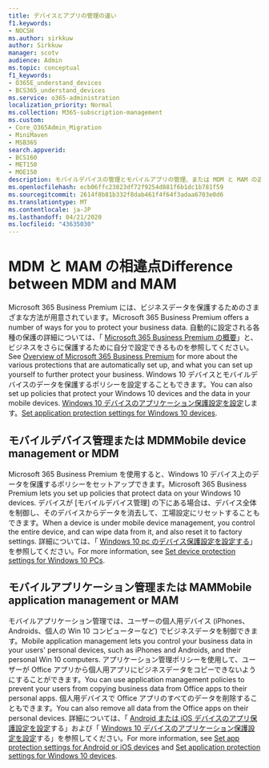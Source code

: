 ```yaml
---
title: デバイスとアプリの管理の違い
f1.keywords:
- NOCSH
ms.author: sirkkuw
author: Sirkkuw
manager: scotv
audience: Admin
ms.topic: conceptual
f1_keywords:
- O365E_understand_devices
- BCS365_understand_devices
ms.service: o365-administration
localization_priority: Normal
ms.collection: M365-subscription-management
ms.custom:
- Core_O365Admin_Migration
- MiniMaven
- MSB365
search.appverid:
- BCS160
- MET150
- MOE150
description: モバイルデバイスの管理とモバイルアプリの管理、または MDM と MAM の違いについて説明します。
ms.openlocfilehash: ecb06ffc23823df72f9254d881f6b1dc1b781f59
ms.sourcegitcommit: 2614f8b81b332f8dab461f4f64f3adaa6703e0d6
ms.translationtype: MT
ms.contentlocale: ja-JP
ms.lasthandoff: 04/21/2020
ms.locfileid: "43635030"
---
```

# <a name="difference-between-mdm-and-mam"></a><span data-ttu-id="6e33d-103">MDM と MAM の相違点</span><span class="sxs-lookup"><span data-stu-id="6e33d-103">Difference between MDM and MAM</span></span>

<span data-ttu-id="6e33d-104">Microsoft 365 Business Premium には、ビジネスデータを保護するためのさまざまな方法が用意されています。</span><span class="sxs-lookup"><span data-stu-id="6e33d-104">Microsoft 365 Business Premium offers a number of ways for you to protect your business data.</span></span> <span data-ttu-id="6e33d-105">自動的に設定される各種の保護の詳細については、「 [Microsoft 365 Business Premium の概要](../microsoft-365-business-overview.md)」と、ビジネスをさらに保護するために自分で設定できるものを参照してください。</span><span class="sxs-lookup"><span data-stu-id="6e33d-105">See [Overview of Microsoft 365 Business Premium](../microsoft-365-business-overview.md) for more about the various protections that are automatically set up, and what you can set up yourself to further protect your business.</span></span> <span data-ttu-id="6e33d-106">Windows 10 デバイスとモバイルデバイスのデータを保護するポリシーを設定することもできます。</span><span class="sxs-lookup"><span data-stu-id="6e33d-106">You can also set up policies that protect your Windows 10 devices and the data in your mobile devices.</span></span>
<span data-ttu-id="6e33d-107">[Windows 10 デバイスのアプリケーション保護設定を設定](../protection-settings-for-windows-10-devices.md)します。</span><span class="sxs-lookup"><span data-stu-id="6e33d-107">[Set application protection settings for Windows 10 devices](../protection-settings-for-windows-10-devices.md).</span></span>

## <a name="mobile-device-management-or-mdm"></a><span data-ttu-id="6e33d-108">モバイルデバイス管理または MDM</span><span class="sxs-lookup"><span data-stu-id="6e33d-108">Mobile device management or MDM</span></span>

<span data-ttu-id="6e33d-109">Microsoft 365 Business Premium を使用すると、Windows 10 デバイス上のデータを保護するポリシーをセットアップできます。</span><span class="sxs-lookup"><span data-stu-id="6e33d-109">Microsoft 365 Business Premium lets you set up policies that protect data on your Windows 10 devices.</span></span> <span data-ttu-id="6e33d-110">デバイスが [モバイルデバイス管理] の下にある場合は、デバイス全体を制御し、そのデバイスからデータを消去して、工場設定にリセットすることもできます。</span><span class="sxs-lookup"><span data-stu-id="6e33d-110">When a device is under mobile device management, you control the entire device, and can wipe data from it, and also reset it to factory settings.</span></span> <span data-ttu-id="6e33d-111">詳細については、「 [Windows 10 pc のデバイス保護設定を設定する](../protection-settings-for-windows-10-pcs.md)」を参照してください。</span><span class="sxs-lookup"><span data-stu-id="6e33d-111">For more information, see [Set device protection settings for Windows 10 PCs](../protection-settings-for-windows-10-pcs.md).</span></span>

## <a name="mobile-application-management-or-mam"></a><span data-ttu-id="6e33d-112">モバイルアプリケーション管理または MAM</span><span class="sxs-lookup"><span data-stu-id="6e33d-112">Mobile application management or MAM</span></span>

<span data-ttu-id="6e33d-113">モバイルアプリケーション管理では、ユーザーの個人用デバイス (iPhones、Androids、個人の Win 10 コンピューターなど) でビジネスデータを制御できます。</span><span class="sxs-lookup"><span data-stu-id="6e33d-113">Mobile application management lets you control your business data in your users' personal devices, such as iPhones and Androids, and their personal Win 10 computers.</span></span> <span data-ttu-id="6e33d-114">アプリケーション管理ポリシーを使用して、ユーザーが Office アプリから個人用アプリにビジネスデータをコピーできないようにすることができます。</span><span class="sxs-lookup"><span data-stu-id="6e33d-114">You can use application management policies to prevent your users from copying business data from Office apps to their personal apps.</span></span> <span data-ttu-id="6e33d-115">個人用デバイスで Office アプリのすべてのデータを削除することもできます。</span><span class="sxs-lookup"><span data-stu-id="6e33d-115">You can also remove all data from the Office apps on their personal devices.</span></span> <span data-ttu-id="6e33d-116">詳細については、「 [Android または iOS デバイスのアプリ保護設定を設定](../app-protection-settings-for-android-and-ios.md)する」および「 [Windows 10 デバイスのアプリケーション保護設定を設定](../protection-settings-for-windows-10-devices.md)する」を参照してください。</span><span class="sxs-lookup"><span data-stu-id="6e33d-116">For more information, see [Set app protection settings for Android or iOS devices](../app-protection-settings-for-android-and-ios.md) and [Set application protection settings for Windows 10 devices](../protection-settings-for-windows-10-devices.md).</span></span>

